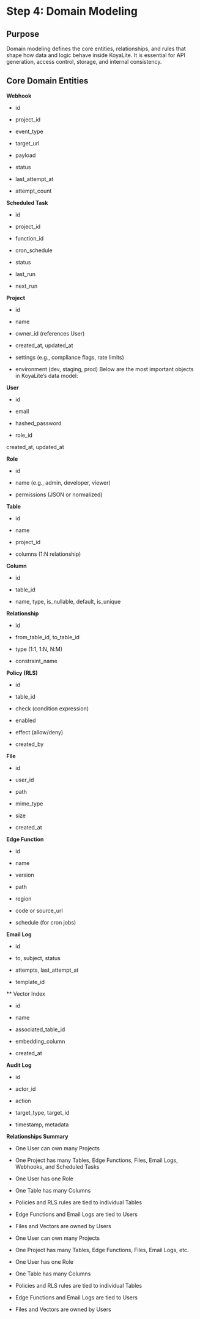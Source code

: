 # Step 4: Domain Modeling

## Purpose

Domain modeling defines the core entities, relationships, and rules that shape how data and logic behave inside KoyaLite. It is essential for API generation, access control, storage, and internal consistency.

## Core Domain Entities

**Webhook**

- id

- project_id

- event_type

- target_url

- payload

- status

- last_attempt_at

- attempt_count

**Scheduled Task**

- id

- project_id

- function_id

- cron_schedule

- status

- last_run

- next_run

**Project**

- id

- name

- owner_id (references User)

- created_at, updated_at

- settings (e.g., compliance flags, rate limits)

- environment (dev, staging, prod) Below are the most important objects in KoyaLite’s data model:

**User**

- id

- email

- hashed_password

- role_id

created_at, updated_at

**Role**

- id

- name (e.g., admin, developer, viewer)

- permissions (JSON or normalized)

**Table**

- id

- name

- project_id

- columns (1:N relationship)

**Column**

- id

- table_id

- name, type, is_nullable, default, is_unique

**Relationship**

- id

- from_table_id, to_table_id

- type (1:1, 1:N, N:M)

- constraint_name

**Policy (RLS)**

- id

- table_id

- check (condition expression)

- enabled

- effect (allow/deny)

- created_by

**File**

- id

- user_id

- path

- mime_type

- size

- created_at

**Edge Function**

- id

- name

- version

- path

- region

- code or source_url

- schedule (for cron jobs)

**Email Log**

- id

- to, subject, status

- attempts, last_attempt_at

- template_id

\*\* Vector Index

- id

- name

- associated_table_id

- embedding_column

- created_at

**Audit Log**

- id

- actor_id

- action

- target_type, target_id

- timestamp, metadata

**Relationships Summary**

- One User can own many Projects

- One Project has many Tables, Edge Functions, Files, Email Logs, Webhooks, and Scheduled Tasks

- One User has one Role

- One Table has many Columns

- Policies and RLS rules are tied to individual Tables

- Edge Functions and Email Logs are tied to Users

- Files and Vectors are owned by Users

- One User can own many Projects

- One Project has many Tables, Edge Functions, Files, Email Logs, etc.

- One User has one Role

- One Table has many Columns

- Policies and RLS rules are tied to individual Tables

- Edge Functions and Email Logs are tied to Users

- Files and Vectors are owned by Users

